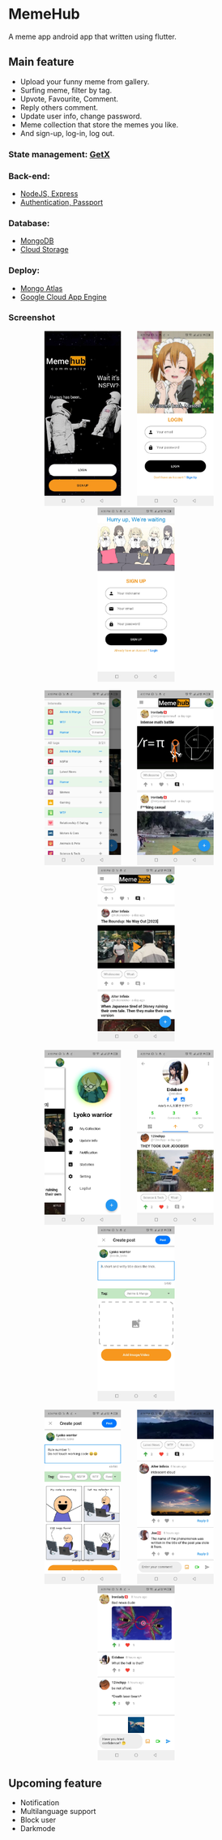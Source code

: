# MemeHub

A meme app android app that written using flutter.

## Main feature

- Upload your funny meme from gallery.
- Surfing meme, filter by tag.
- Upvote, Favourite, Comment.
- Reply others comment.
- Update user info, change password.
- Meme collection that store the memes you like.
- And sign-up, log-in, log out.

### State management: [GetX](https://pub.dev/packages/get)

### Back-end: 
- [NodeJS, Express](https://expressjs.com/)
- [Authentication, Passport](https://www.passportjs.org/)

### Database: 
- [MongoDB](https://www.mongodb.com/)
- [Cloud Storage](https://cloud.google.com/storage)

### Deploy:
- [Mongo Atlas](https://www.mongodb.com/cloud/atlas)
- [Google Cloud App Engine](https://cloud.google.com/appengine)

### Screenshot
<p align="center">
    <img src="https://github.com/TruongAnim/meme_hub/blob/main/Screenshot/10.jpg" alt="drawing"   width="30%"/>
  &nbsp;&nbsp;&nbsp;&nbsp;&nbsp;&nbsp;
    <img src="https://github.com/TruongAnim/meme_hub/blob/main/Screenshot/11.jpg" alt="drawing"   width="30%"/>
  &nbsp;&nbsp;&nbsp;&nbsp;&nbsp;&nbsp;
    <img src="https://github.com/TruongAnim/meme_hub/blob/main/Screenshot/12.jpg" alt="drawing"   width="30%"/>
<p align="center">
    <img src="https://github.com/TruongAnim/meme_hub/blob/main/Screenshot/3.jpg" alt="drawing"   width="30%"/>
  &nbsp;&nbsp;&nbsp;&nbsp;&nbsp;&nbsp;
    <img src="https://github.com/TruongAnim/meme_hub/blob/main/Screenshot/1.jpg" alt="drawing"   width="30%"/>
  &nbsp;&nbsp;&nbsp;&nbsp;&nbsp;&nbsp;
    <img src="https://github.com/TruongAnim/meme_hub/blob/main/Screenshot/2.jpg" alt="drawing"   width="30%"/>
<p align="center">
    <img src="https://github.com/TruongAnim/meme_hub/blob/main/Screenshot/4.jpg" alt="drawing"   width="30%"/>
  &nbsp;&nbsp;&nbsp;&nbsp;&nbsp;&nbsp;
    <img src="https://github.com/TruongAnim/meme_hub/blob/main/Screenshot/5.jpg" alt="drawing"   width="30%"/>
  &nbsp;&nbsp;&nbsp;&nbsp;&nbsp;&nbsp;
    <img src="https://github.com/TruongAnim/meme_hub/blob/main/Screenshot/6.jpg" alt="drawing"   width="30%"/>
<p align="center">
    <img src="https://github.com/TruongAnim/meme_hub/blob/main/Screenshot/7.jpg" alt="drawing"   width="30%"/>
  &nbsp;&nbsp;&nbsp;&nbsp;&nbsp;&nbsp;
    <img src="https://github.com/TruongAnim/meme_hub/blob/main/Screenshot/8.jpg" alt="drawing"   width="30%"/>
  &nbsp;&nbsp;&nbsp;&nbsp;&nbsp;&nbsp;
    <img src="https://github.com/TruongAnim/meme_hub/blob/main/Screenshot/9.jpg" alt="drawing"   width="30%"/>


## Upcoming feature
- Notification
- Multilanguage support
- Block user
- Darkmode
